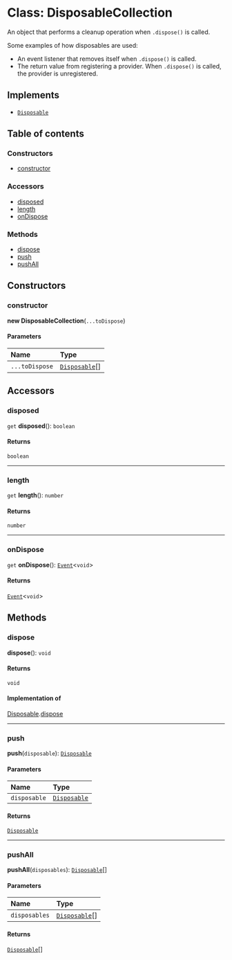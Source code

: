 # Class: DisposableCollection

An object that performs a cleanup operation when `.dispose()` is called.

Some examples of how disposables are used:

* An event listener that removes itself when `.dispose()` is called.
* The return value from registering a provider. When `.dispose()` is called, the provider is unregistered.

## Implements

* [`Disposable`](/en/auto-docs/fixed-layout-editor/interfaces/Disposable-1.md)

## Table of contents

### Constructors

* [constructor](/en/auto-docs/fixed-layout-editor/classes/DisposableCollection.md#constructor)

### Accessors

* [disposed](/en/auto-docs/fixed-layout-editor/classes/DisposableCollection.md#disposed)
* [length](/en/auto-docs/fixed-layout-editor/classes/DisposableCollection.md#length)
* [onDispose](/en/auto-docs/fixed-layout-editor/classes/DisposableCollection.md#ondispose)

### Methods

* [dispose](/en/auto-docs/fixed-layout-editor/classes/DisposableCollection.md#dispose)
* [push](/en/auto-docs/fixed-layout-editor/classes/DisposableCollection.md#push)
* [pushAll](/en/auto-docs/fixed-layout-editor/classes/DisposableCollection.md#pushall)

## Constructors

### constructor

**new DisposableCollection**(`...toDispose`)

#### Parameters

| Name | Type |
| :------ | :------ |
| `...toDispose` | [`Disposable`](/en/auto-docs/fixed-layout-editor/interfaces/Disposable-1.md)\[] |

## Accessors

### disposed

`get` **disposed**(): `boolean`

#### Returns

`boolean`

***

### length

`get` **length**(): `number`

#### Returns

`number`

***

### onDispose

`get` **onDispose**(): [`Event`](/en/auto-docs/fixed-layout-editor/interfaces/Event-1.md)<`void`>

#### Returns

[`Event`](/en/auto-docs/fixed-layout-editor/interfaces/Event-1.md)<`void`>

## Methods

### dispose

**dispose**(): `void`

#### Returns

`void`

#### Implementation of

[Disposable](/en/auto-docs/fixed-layout-editor/interfaces/Disposable-1.md).[dispose](/en/auto-docs/fixed-layout-editor/interfaces/Disposable-1.md#dispose)

***

### push

**push**(`disposable`): [`Disposable`](/en/auto-docs/fixed-layout-editor/interfaces/Disposable-1.md)

#### Parameters

| Name | Type |
| :------ | :------ |
| `disposable` | [`Disposable`](/en/auto-docs/fixed-layout-editor/interfaces/Disposable-1.md) |

#### Returns

[`Disposable`](/en/auto-docs/fixed-layout-editor/interfaces/Disposable-1.md)

***

### pushAll

**pushAll**(`disposables`): [`Disposable`](/en/auto-docs/fixed-layout-editor/interfaces/Disposable-1.md)\[]

#### Parameters

| Name | Type |
| :------ | :------ |
| `disposables` | [`Disposable`](/en/auto-docs/fixed-layout-editor/interfaces/Disposable-1.md)\[] |

#### Returns

[`Disposable`](/en/auto-docs/fixed-layout-editor/interfaces/Disposable-1.md)\[]
